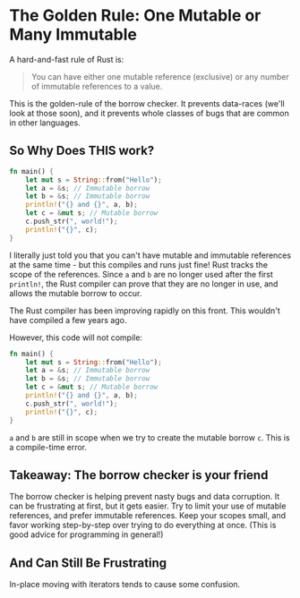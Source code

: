 # The Golden Rule: One Mutable or Many Immutable

A hard-and-fast rule of Rust is:

> You can have either one mutable reference (exclusive) or any number of immutable references to a value.

This is the golden-rule of the borrow checker. It prevents data-races (we'll look at those soon), and it prevents whole classes of bugs that are common in other languages.

## So Why Does THIS work?

```rust
fn main() {
    let mut s = String::from("Hello");
    let a = &s; // Immutable borrow
    let b = &s; // Immutable borrow
    println!("{} and {}", a, b);
    let c = &mut s; // Mutable borrow
    c.push_str(", world!");
    println!("{}", c);
}
```

I literally just told you that you can't have mutable and immutable references at the same time - but this compiles and runs just fine! Rust tracks the scope of the references. Since `a` and `b` are no longer used after the first `println!`, the Rust compiler can prove that they are no longer in use, and allows the mutable borrow to occur.

The Rust compiler has been improving rapidly on this front. This wouldn't have compiled a few years ago.

However, this code will not compile:

```rust
fn main() {
    let mut s = String::from("Hello");
    let a = &s; // Immutable borrow
    let b = &s; // Immutable borrow
    let c = &mut s; // Mutable borrow
    println!("{} and {}", a, b);
    c.push_str(", world!");
    println!("{}", c);
}
```

`a` and `b` are still in scope when we try to create the mutable borrow `c`. This is a compile-time error.

## Takeaway: The borrow checker is your friend

The borrow checker is helping prevent nasty bugs and data corruption. It can be frustrating at first, but it gets easier. Try to limit your use of mutable references, and prefer immutable references. Keep your scopes small, and favor working step-by-step over trying to do everything at once. (This is good advice for programming in general!)

## And Can Still Be Frustrating

In-place moving with iterators tends to cause some confusion.